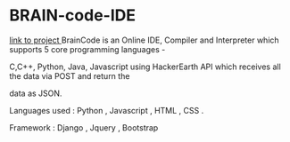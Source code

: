 # BRAIN-code-IDE
[link to project ](https://braincode.herokuapp.com)
BrainCode is an Online IDE, Compiler and Interpreter which supports 5 core programming languages -

C,C++, Python, Java, Javascript using HackerEarth API which receives all the data via POST and return the

data as JSON.

Languages used : Python , Javascript , HTML , CSS .

Framework : Django , Jquery , Bootstrap
